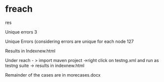 # freach
res



Unique errors  3


Unique Errors (considering errors are unique for each node 127


Results in Indexnew.html


Under reach - > import maven project ->right click on testng.xml and run as testng suite -> results in indexnew.html


Remainder of the cases are in morecases.docx

